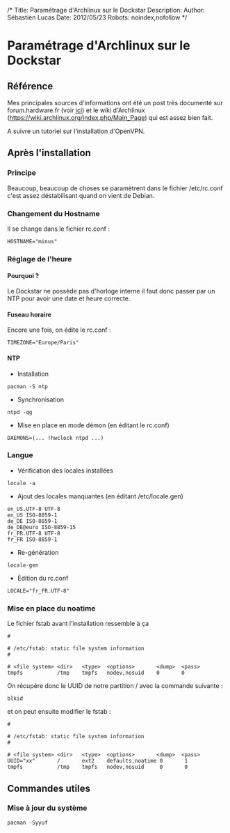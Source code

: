 /*
Title: Paramétrage d'Archlinux sur le Dockstar
Description: 
Author: Sébastien Lucas
Date: 2012/05/23
Robots: noindex,nofollow
*/
# Paramétrage d'Archlinux sur le Dockstar

## Référence
Mes principales sources d'informations ont été un post très documenté sur forum.hardware.fr (voir [ici](http://forum.hardware.fr/hfr/OSAlternatifs/Hardware-2/seagate-dockstar-computer-sujet_71314_83.htm#t1306553)) et le wiki d'Archlinux (https://wiki.archlinux.org/index.php/Main_Page) qui est assez bien fait.

A suivre un tutoriel sur l'installation d'OpenVPN.

## Après l'installation

### Principe
Beaucoup, beaucoup de choses se paramètrent dans le fichier /etc/rc.conf c'est assez déstabilisant quand on vient de Debian.
### Changement du Hostname

Il se change dans le fichier rc.conf :
```
HOSTNAME="minus"
```
### Réglage de l'heure

#### Pourquoi ?
Le Dockstar ne possède pas d'horloge interne il faut donc passer par un NTP pour avoir une date et heure correcte.
#### Fuseau horaire

Encore une fois, on édite le rc.conf :
```
TIMEZONE="Europe/Paris"
```
#### NTP

*	Installation
```
pacman -S ntp
```

*	Synchronisation
```
ntpd -qg
```

*	Mise en place en mode démon (en éditant le rc.conf)
```
DAEMONS=(... !hwclock ntpd ...)
```
### Langue

*	Vérification des locales installées
```
locale -a
```

*	Ajout des locales manquantes (en éditant /etc/locale.gen)
```
en_US.UTF-8 UTF-8
en_US ISO-8859-1
de_DE ISO-8859-1
de_DE@euro ISO-8859-15
fr_FR.UTF-8 UTF-8
fr_FR ISO-8859-1
```

*	Re-génération
```
locale-gen
```

*	Édition du rc.conf
```
LOCALE="fr_FR.UTF-8"
```
### Mise en place du noatime

Le fichier fstab avant l'installation ressemble à ça
```
#

# /etc/fstab: static file system information
#

# <file system> <dir>   <type>  <options>       <dump>  <pass>
tmpfs           /tmp    tmpfs   nodev,nosuid    0       0
```

On récupère donc le UUID de notre partition / avec la commande suivante :
```
blkid
```

et on peut ensuite modifier le fstab :
```
#

# /etc/fstab: static file system information
#

# <file system> <dir>   <type>  <options>       <dump>  <pass>
UUID="xx"       /       ext2    defaults,noatime 0       1
tmpfs           /tmp    tmpfs   nodev,nosuid     0       0
```
## Commandes utiles

### Mise à jour du système
```
pacman -Syyuf
```


